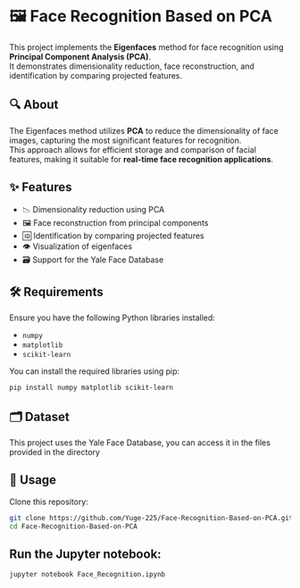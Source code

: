 # 🖼️ Face Recognition Based on PCA

This project implements the **Eigenfaces** method for face recognition using **Principal Component Analysis (PCA)**.  
It demonstrates dimensionality reduction, face reconstruction, and identification by comparing projected features.

## 🔍 About

The Eigenfaces method utilizes **PCA** to reduce the dimensionality of face images, capturing the most significant features for recognition.  
This approach allows for efficient storage and comparison of facial features, making it suitable for **real-time face recognition applications**.

## ✨ Features

- 📉 Dimensionality reduction using PCA  
- 🖼️ Face reconstruction from principal components  
- 🆔 Identification by comparing projected features  
- 👁️ Visualization of eigenfaces  
- 🗃️ Support for the Yale Face Database  

## 🛠️ Requirements

Ensure you have the following Python libraries installed:

- `numpy`  
- `matplotlib`  
- `scikit-learn`  

You can install the required libraries using pip:

```bash
pip install numpy matplotlib scikit-learn
```

## 🗂️ Dataset

This project uses the Yale Face Database, you can access it in the files provided in the directory

## 🚀 Usage

Clone this repository:
```bash
git clone https://github.com/Yuge-225/Face-Recognition-Based-on-PCA.git
cd Face-Recognition-Based-on-PCA
```

## Run the Jupyter notebook:
```bash
jupyter notebook Face_Recognition.ipynb
```
